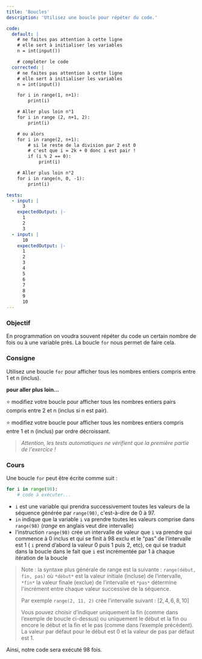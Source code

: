 ```yaml
---
title: 'Boucles'
description: 'Utilisez une boucle pour répéter du code.'

code:
  default: |
    # ne faites pas attention à cette ligne
    # elle sert à initialiser les variables
    n = int(input())

    # compléter le code
  corrected: |
    # ne faites pas attention à cette ligne
    # elle sert à initialiser les variables
    n = int(input())

    for i in range(1, n+1):
        print(i)

    # Aller plus loin n°1
    for i in range (2, n+1, 2):
        print(i)

    # ou alors
    for i in range(2, n+1):
        # si le reste de la division par 2 est 0
        # c'est que i = 2k + 0 donc i est pair !
        if (i % 2 == 0):
            print(i)

    # Aller plus loin n°2
    for i in range(n, 0, -1):
        print(i)

tests:
  - input: |
      3
    expectedOutput: |-
      1
      2
      3
  - input: |
      10
    expectedOutput: |-
      1
      2
      3
      4
      5
      6
      7
      8
      9
      10
---
```


### Objectif

En programmation on voudra souvent répéter du code un certain nombre de fois ou à une variable près. La boucle `for` nous permet de faire cela.

### Consigne

Utilisez une boucle `for` pour afficher tous les nombres entiers compris entre 1 et n (inclus).

**pour aller plus loin…**

⭐ modifiez votre boucle pour afficher tous les nombres entiers pairs compris entre 2 et n (inclus si n est pair).

⭐ modifiez votre boucle pour afficher tous les nombres entiers compris entre 1 et n (inclus) par ordre décroissant.

> _Attention, les tests automatiques ne vérifient que la première partie de l'exercice !_

### Cours

Une boucle `for` peut être écrite comme suit :

```python
for i in range(98):
	# code à exécuter...
```

- `i` est une variable qui prendra successivement toutes les valeurs de la séquence générée par `range(98)`, c'est-à-dire de 0 à 97.
- `in` indique que la variable `i` va prendre toutes les valeurs comprise dans `range(98)` (_range_ en anglais veut dire intervalle)
- l’instruction `range(98)` crée un intervalle de valeur que `i` va prendre qui commence à 0 inclus et qui se finit à 98 exclu et le “pas” de l’intervalle est 1 ( `i` prend d’abord la valeur 0 puis 1 puis 2, etc), ce qui se traduit dans la boucle dans le fait que `i` est incrémentée par 1 à chaque itération de la boucle

> Note : la syntaxe plus générale de range est la suivante : `range(début, fin, pas)` où `*début*` est la valeur initiale (incluse) de l’intervalle, `*fin*` la valeur finale (exclue) de l’intervalle et `*pas*` détermine l'incrément entre chaque valeur successive de la séquence.
>
> Par exemple `range(2, 11, 2)` crée l’intervalle suivant : $[2, 4, 6, 8, 10]$
>
> Vous pouvez choisir d’indiquer uniquement la fin (comme dans l’exemple de boucle ci-dessus) ou uniquement le début et la fin ou encore le début et la fin et le pas (comme dans l’exemple précédent). La valeur par défaut pour le début est 0 et la valeur de pas par défaut est 1.

Ainsi, notre code sera exécuté 98 fois.
